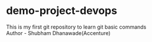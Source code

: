 # demo-project-devops
This is my first git repository to learn git basic commands
<br>
Author - Shubham Dhanawade(Accenture)
